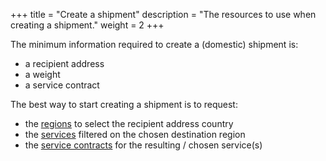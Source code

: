 +++
title = "Create a shipment"
description = "The resources to use when creating a shipment."
weight = 2
+++

The minimum information required to create a (domestic) shipment is:

- a recipient address
- a weight
- a service contract

The best way to start creating a shipment is to request:

- the [regions](/api/resources/regions) to select the recipient address country
- the [services](/api/resources/services) filtered on the chosen destination region
- the [service contracts](/api/resources/service-contracts) for the resulting / chosen service(s)
